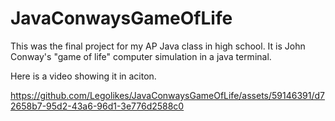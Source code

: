 # JavaConwaysGameOfLife
This was the final project for my AP Java class in high school. It is John Conway's "game of life" computer simulation in a java terminal.

Here is a video showing it in aciton.



https://github.com/Legolikes/JavaConwaysGameOfLife/assets/59146391/d72658b7-95d2-43a6-96d1-3e776d2588c0

